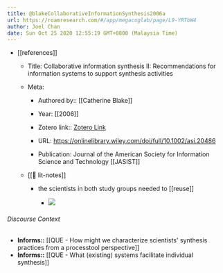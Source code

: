 ```yaml
---
title: @blakeCollaborativeInformationSynthesis2006a
url: https://roamresearch.com/#/app/megacoglab/page/L9-YRTbW4
author: Joel Chan
date: Sun Oct 25 2020 12:55:19 GMT+0800 (Malaysia Time)
---
```


- [[references]]

    - Title: Collaborative information synthesis II: Recommendations for information systems to support synthesis activities

    - Meta:

        - Authored by:: [[Catherine Blake]]

        - Year: [[2006]]

        - Zotero link:: [Zotero Link](zotero://select/items/1_BH2A4HHX)

        - URL: https://onlinelibrary.wiley.com/doi/full/10.1002/asi.20486

        - Publication: Journal of the American Society for Information Science and Technology [[JASIST]]

    - [[📝 lit-notes]]

        - the scientists in both study groups needed to [[reuse]]

            - ![](https://firebasestorage.googleapis.com/v0/b/firescript-577a2.appspot.com/o/imgs%2Fapp%2Fmegacoglab%2FY4hUmXmQGa.png?alt=media&token=7229e5f1-eb3b-48fd-8ff1-83f195b3c33f)

###### Discourse Context

- **Informs::** [[QUE - How might we characterize scientists' synthesis practices from a processtool perspective]]
- **Informs::** [[QUE - What (existing) systems facilitate individual synthesis]]

